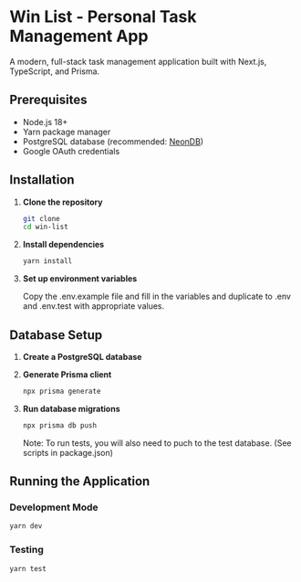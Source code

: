 # Win List - Personal Task Management App

A modern, full-stack task management application built with Next.js, TypeScript, and Prisma.

## Prerequisites

-   Node.js 18+
-   Yarn package manager
-   PostgreSQL database (recommended: [NeonDB](https://neon.com/))
-   Google OAuth credentials

## Installation

1. **Clone the repository**

    ```bash
    git clone
    cd win-list
    ```

2. **Install dependencies**

    ```bash
    yarn install
    ```

3. **Set up environment variables**

    Copy the .env.example file and fill in the variables and duplicate to .env and .env.test with appropriate values.

## Database Setup

1. **Create a PostgreSQL database**

2. **Generate Prisma client**

    ```bash
    npx prisma generate
    ```

3. **Run database migrations**

    ```bash
    npx prisma db push
    ```

    Note: To run tests, you will also need to puch to the test database. (See scripts in package.json)

## Running the Application

### Development Mode

```bash
yarn dev
```

### Testing

```bash
yarn test
```
